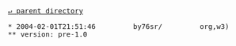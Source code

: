 <pre>
  <a href="../">&#x21b5; parent directory</a>
  
  * 2004-02-01T21:51:46&#x0009;&#x0009;by76sr/&#x0009;&#x0009;org,w3)&#x0009;&#x0009;1999/02/22-rdf-syntax-ns
  ** version: pre-1.0
</pre>
